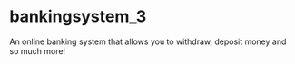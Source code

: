 # bankingsystem_3

An online banking system that allows you to withdraw, deposit money and so much more!

